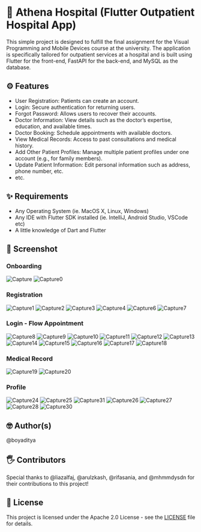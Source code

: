 # 🏥 Athena Hospital (Flutter Outpatient Hospital App)
This simple project is designed to fulfill the final assignment for the Visual Programming and Mobile Devices course at the university.
The application is specifically tailored for outpatient services at a hospital and is built using Flutter for the front-end,
FastAPI for the back-end, and MySQL as the database.

## ⚙ Features
- User Registration: Patients can create an account.
- Login: Secure authentication for returning users.
- Forgot Password: Allows users to recover their accounts.
- Doctor Information: View details such as the doctor’s expertise, education, and available times.
- Doctor Booking: Schedule appointments with available doctors.
- View Medical Records: Access to past consultations and medical history.
- Add Other Patient Profiles: Manage multiple patient profiles under one account (e.g., for family members).
- Update Patient Information: Edit personal information such as address, phone number, etc.
- etc.

## ✨ Requirements
- Any Operating System (ie. MacOS X, Linux, Windows)
- Any IDE with Flutter SDK installed (ie. IntelliJ, Android Studio, VSCode etc)
- A little knowledge of Dart and Flutter

## 📸 Screenshot
### Onboarding
![Capture](https://github.com/user-attachments/assets/5221c99e-9e7b-4f0c-8991-f3e3137aa237)
![Capture0](https://github.com/user-attachments/assets/d5308c59-0826-40d8-b623-c3cd2e2dcd83)

### Registration
![Capture1](https://github.com/user-attachments/assets/d5451232-f37e-4714-9e2d-33c4cec23830)
![Capture2](https://github.com/user-attachments/assets/7b88c483-b7e1-4dd5-841f-9f0962a508e2)
![Capture3](https://github.com/user-attachments/assets/cb33375c-a21b-42cb-9fb1-2b3fcdfc9029)
![Capture4](https://github.com/user-attachments/assets/9f3027bf-7464-40f7-9f62-1409064b3ce9)
![Capture6](https://github.com/user-attachments/assets/6c328587-2061-4160-a1a8-9d6acfc69cd5)
![Capture7](https://github.com/user-attachments/assets/c71e7b0f-6991-490d-9ff6-7c473b7f321c)

### Login - Flow Appointment
![Capture8](https://github.com/user-attachments/assets/2414cba0-899c-4a00-9119-a971a958cb17)
![Capture9](https://github.com/user-attachments/assets/c61bfc86-fa1a-4db6-b756-6dd8a0ac9fc5)
![Capture10](https://github.com/user-attachments/assets/265a6b3f-1731-45dd-99b5-62c4bd90e8bb)
![Capture11](https://github.com/user-attachments/assets/e4982c79-1a61-433b-ad4f-f282c051ea84)
![Capture12](https://github.com/user-attachments/assets/8e30f587-9e6e-402a-aa9c-7bd154eddf8a)
![Capture13](https://github.com/user-attachments/assets/877943cd-56a9-462e-8d12-939b13db267b)
![Capture14](https://github.com/user-attachments/assets/32484098-16f6-4a4c-a364-cb743085eba6)
![Capture15](https://github.com/user-attachments/assets/5fc6ddd6-eee0-4928-a61a-a796af6c034d)
![Capture16](https://github.com/user-attachments/assets/591248bf-2544-4530-8d9b-4437f83bbfb3)
![Capture17](https://github.com/user-attachments/assets/c608d4f4-ddf4-49d0-868e-ba1d5afbe3f1)
![Capture18](https://github.com/user-attachments/assets/09e8ac31-4502-4be3-ac8f-7f02f1af79f6)

### Medical Record
![Capture19](https://github.com/user-attachments/assets/6b701e1f-ecbc-4367-8110-ef8400950c9b)
![Capture20](https://github.com/user-attachments/assets/f4cf1f86-779b-4fea-9892-df6485cf9ffe)

### Profile
![Capture24](https://github.com/user-attachments/assets/e1ba83ce-01b8-4c41-985e-a9f85066f1d6)
![Capture25](https://github.com/user-attachments/assets/67a2ce12-f38a-4c1f-bfb0-85fb7d0a735e)
![Capture31](https://github.com/user-attachments/assets/9aede93d-a714-4257-977e-81f1788f1fbe)
![Capture26](https://github.com/user-attachments/assets/24c074f5-3cbb-46c3-b8e4-fc7da3f93ea4)
![Capture27](https://github.com/user-attachments/assets/71c0595d-7b25-442f-8138-6c7f79575c32)
![Capture28](https://github.com/user-attachments/assets/c307aa9e-3109-4a8a-87f7-9e819295a83a)
![Capture30](https://github.com/user-attachments/assets/2c9f4d64-e5f5-419b-b753-941455ad675a)



## 🤓 Author(s)
@boyaditya

## 🖐 Contributors
Special thanks to @liazalfaj, @arulzkash, @rifasania, and @mhmmdysdn for their contributions to this project!

## 🔖 License
This project is licensed under the Apache 2.0 License - see the [LICENSE](./LICENSE) file for details.


